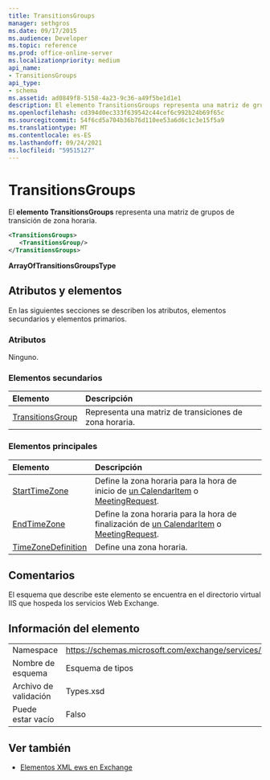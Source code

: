 ```yaml
---
title: TransitionsGroups
manager: sethgros
ms.date: 09/17/2015
ms.audience: Developer
ms.topic: reference
ms.prod: office-online-server
ms.localizationpriority: medium
api_name:
- TransitionsGroups
api_type:
- schema
ms.assetid: ad0849f8-5158-4a23-9c36-a49f5be1d1e1
description: El elemento TransitionsGroups representa una matriz de grupos de transición de zona horaria.
ms.openlocfilehash: cd394d0ec333f639542c44cef6c992b24b69f65c
ms.sourcegitcommit: 54f6cd5a704b36b76d110ee53a6d6c1c3e15f5a9
ms.translationtype: MT
ms.contentlocale: es-ES
ms.lasthandoff: 09/24/2021
ms.locfileid: "59515127"
---
```

# <a name="transitionsgroups"></a>TransitionsGroups

El **elemento TransitionsGroups** representa una matriz de grupos de transición de zona horaria. 
  
```XML
<TransitionsGroups>
   <TransitionsGroup/>
</TransitionsGroups>
```

 **ArrayOfTransitionsGroupsType**
## <a name="attributes-and-elements"></a>Atributos y elementos

En las siguientes secciones se describen los atributos, elementos secundarios y elementos primarios.
  
### <a name="attributes"></a>Atributos

Ninguno.
  
### <a name="child-elements"></a>Elementos secundarios

|**Elemento**|**Descripción**|
|:-----|:-----|
|[TransitionsGroup](transitionsgroup.md) <br/> |Representa una matriz de transiciones de zona horaria.  <br/> |
   
### <a name="parent-elements"></a>Elementos principales

|**Elemento**|**Descripción**|
|:-----|:-----|
|[StartTimeZone](starttimezone.md) <br/> |Define la zona horaria para la hora de inicio de [un CalendarItem](calendaritem.md) o [MeetingRequest](meetingrequest.md).  <br/> |
|[EndTimeZone](endtimezone.md) <br/> |Define la zona horaria para la hora de finalización de [un CalendarItem](calendaritem.md) o [MeetingRequest](meetingrequest.md).  <br/> |
|[TimeZoneDefinition](timezonedefinition.md) <br/> |Define una zona horaria.  <br/> |
   
## <a name="remarks"></a>Comentarios

El esquema que describe este elemento se encuentra en el directorio virtual IIS que hospeda los servicios Web Exchange.
  
## <a name="element-information"></a>Información del elemento

|||
|:-----|:-----|
|Namespace  <br/> |https://schemas.microsoft.com/exchange/services/2006/types  <br/> |
|Nombre de esquema  <br/> |Esquema de tipos  <br/> |
|Archivo de validación  <br/> |Types.xsd  <br/> |
|Puede estar vacío  <br/> |Falso  <br/> |
   
## <a name="see-also"></a>Ver también



- [Elementos XML ews en Exchange](ews-xml-elements-in-exchange.md)

